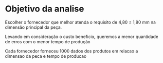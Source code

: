 # Objetivo da analise

Escolher o fornecedor que melhor atenda o requisito
de 4,80 ± 1,80 mm na dimensão principal da peça.

Levando em consideração o custo beneficio, queremos a menor quantidade de erros com o menor tempo de produção

Cada fornecedor forneceu 1000 dados dos produtos em relacao a dimensao da peca e tempo de producao